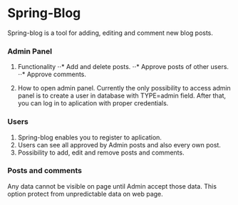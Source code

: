 Spring-Blog
===========


Spring-blog is a tool for adding, editing and comment new blog posts. 


### Admin Panel

1. Functionality
⋅⋅* Add and delete posts.
⋅⋅* Approve posts of other users.
⋅⋅* Approve comments.

2. How to open admin panel.
Currently the only possibility to access admin panel is to create a user in database with TYPE=admin field. After that, you can log in to aplication with proper credentials.


### Users

1. Spring-blog enables you to register to aplication.
2. Users can see all approved by Admin posts and also every own post.
3. Possibility to add, edit and remove posts and comments.

### Posts and comments 

Any data cannot be visible on page until Admin accept those data. This option protect from unpredictable data on web page.

